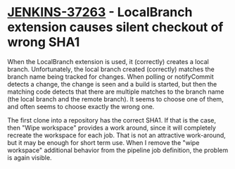 # [JENKINS-37263](https://issues.jenkins-ci.org/browse/JENKINS-37263) - LocalBranch extension causes silent checkout of wrong SHA1

When the LocalBranch extension is used, it (correctly) creates a local
branch.  Unfortunately, the local branch created (correctly) matches
the branch name being tracked for changes.  When polling or notifyCommit
detects a change, the change is seen and a build is started, but then the
matching code detects that there are multiple matches to the branch name
(the local branch and the remote branch).  It seems to choose one of them,
and often seems to choose exactly the wrong one.

The first clone into a repository has the correct
SHA1. If that is the case, then "Wipe workspace" provides a work around,
since it will completely recreate the workspace for each job.  That is
not an attractive work-around, but it may be enough for short term use.
When I remove the "wipe workspace" additional behavior from the pipeline
job definition, the problem is again visible.

